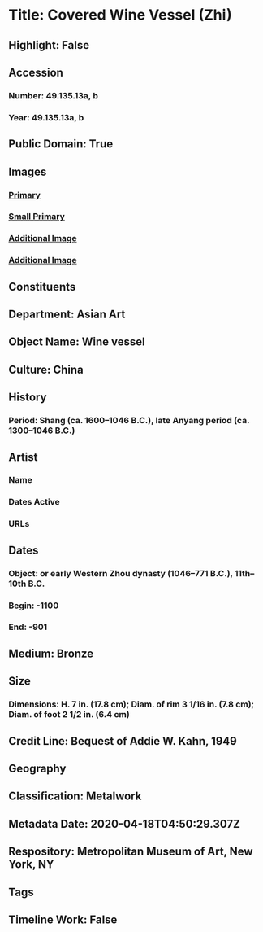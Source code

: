 # Title: Covered Wine Vessel (Zhi)
## Highlight: False
## Accession
### Number: 49.135.13a, b
### Year: 49.135.13a, b
## Public Domain: True
## Images
### [Primary](https://images.metmuseum.org/CRDImages/as/original/DP164969.jpg)
### [Small Primary](https://images.metmuseum.org/CRDImages/as/web-large/DP164969.jpg)
### [Additional Image](https://images.metmuseum.org/CRDImages/as/original/DP164970.jpg)
### [Additional Image](https://images.metmuseum.org/CRDImages/as/original/DP164971.jpg)
## Constituents
## Department: Asian Art
## Object Name: Wine vessel
## Culture: China
## History
### Period: Shang (ca. 1600–1046 B.C.), late Anyang period (ca. 1300–1046 B.C.)
## Artist
### Name
### Dates Active
### URLs
## Dates
### Object: or early Western Zhou dynasty (1046–771 B.C.), 11th–10th B.C.
### Begin: -1100
### End: -901
## Medium: Bronze
## Size
### Dimensions: H. 7 in. (17.8 cm); Diam. of rim 3 1/16 in. (7.8 cm); Diam. of foot 2 1/2 in. (6.4 cm)
## Credit Line: Bequest of Addie W. Kahn, 1949
## Geography
## Classification: Metalwork
## Metadata Date: 2020-04-18T04:50:29.307Z
## Respository: Metropolitan Museum of Art, New York, NY
## Tags
## Timeline Work: False